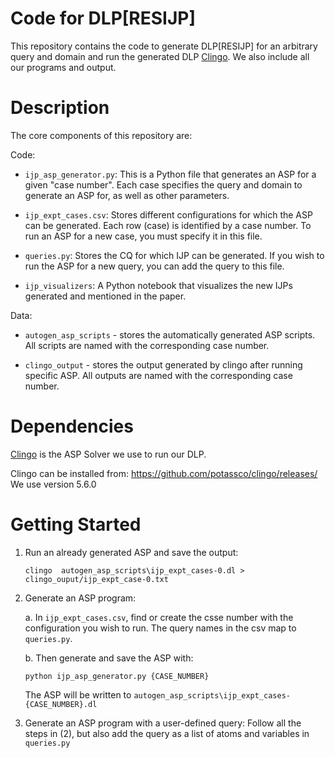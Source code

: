 # Code for DLP[RESIJP]

This repository contains the code to generate DLP[RESIJP] for an arbitrary query and domain and run the generated DLP [Clingo](https://potassco.org/clingo/).
We also include all our programs and output.

# Description
 
The core components of this repository are:

Code:
- `ijp_asp_generator.py`: This is a Python file that generates an ASP for a given "case number". 
Each case specifies the query and domain to generate an ASP for, as well as other parameters.

- `ijp_expt_cases.csv`: Stores different configurations for which the ASP can be generated.
Each row (case) is identified by a case number. To run an ASP for a new case, you must specify it in this file.

- `queries.py`: Stores the CQ for which IJP can be generated.
If you wish to run the ASP for a new query, you can add the query to this file.

- `ijp_visualizers`: A Python notebook that visualizes the new IJPs generated and mentioned in the paper.

Data:
- `autogen_asp_scripts` - stores the automatically generated ASP scripts.
All scripts are named with the corresponding case number.

- `clingo_output` - stores the output generated by clingo after running specific ASP.
All outputs are named with the corresponding case number.

# Dependencies


[Clingo](https://potassco.org/clingo/) is the ASP Solver we use to run our DLP.

Clingo can be installed from: https://github.com/potassco/clingo/releases/
We use version 5.6.0


# Getting Started

1. Run an already generated ASP and save the output:

    ``
    clingo  autogen_asp_scripts\ijp_expt_cases-0.dl > clingo_ouput/ijp_expt_case-0.txt
    ``

2. Generate an ASP program:
    
    a. In `ijp_expt_cases.csv`, find or create the csse number with the configuration you wish to run. The query names in the csv map to `queries.py`.

    b. Then generate and save the ASP with:

    ``
        python ijp_asp_generator.py {CASE_NUMBER} 
    ``

    The ASP will be written to ``autogen_asp_scripts\ijp_expt_cases-{CASE_NUMBER}.dl``

3. Generate an ASP program with a user-defined query:
    Follow all the steps in (2), but also add the query as a list of atoms and variables in ``queries.py``